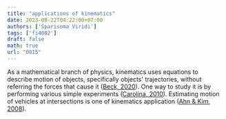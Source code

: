 ```yaml
---
title: "applications of kinematics"
date: 2023-08-22T04:22:00+07:00
authors: ['Sparisoma Viridi']
tags: ['fi4002']
draft: false
math: true
url: "0015"
---
```

As a mathematical branch of physics, kinematics uses equations to describe motion of objects, specifically objects' trajectories, without referring the forces that cause it ([Beck, 2020](https://sciencing.com/free-fall-physics-definition-formula-problems-solutions-w-examples-13720232.html)). One way to study it is by performing various simple experiments ([Carolina, 2010](https://www.uvm.edu/~ldonfort/P21S20/2_Kinematics.pdf)). Estimating motion of vehicles at intersections is one of kinematics application ([Ahn & Kim, 2008](https://www.researchgate.net/publication/264916442)).
